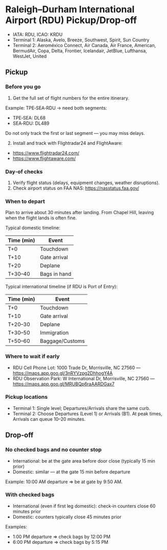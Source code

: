# Raleigh–Durham International Airport (RDU) Pickup/Drop‑off

* IATA: RDU, ICAO: KRDU
* Terminal 1: Alaska, Avelo, Breeze, Southwest, Spirit, Sun Country
* Terminal 2: Aeroméxico Connect, Air Canada, Air France, American, BermudAir, Copa, Delta, Frontier, Icelandair, JetBlue, Lufthansa, WestJet, United

Pickup
------

### Before you go

1) Get the full set of flight numbers for the entire itinerary.

Example: TPE‑SEA‑RDU → need both segments:
* TPE‑SEA: DL68
* SEA‑RDU: DL489

Do not only track the first or last segment — you may miss delays.

2) Install and track with Flightradar24 and FlightAware:
* https://www.flightradar24.com/
* https://www.flightaware.com/

### Day‑of checks

1) Verify flight status (delays, equipment changes, weather disruptions).
2) Check airport status on FAA NAS: https://nasstatus.faa.gov/

### When to depart

Plan to arrive about 30 minutes after landing. From Chapel Hill, leaving when the flight lands is often fine.

Typical domestic timeline:

| Time (min) | Event |
|---|---|
| T+0 | Touchdown |
| T+10 | Gate arrival |
| T+20 | Deplane |
| T+30–40 | Bags in hand |

Typical international timeline (if RDU is Port of Entry):

| Time (min) | Event |
|---|---|
| T+0 | Touchdown |
| T+10 | Gate arrival |
| T+20–30 | Deplane |
| T+30–50 | Immigration |
| T+50–60 | Baggage/Customs |

### Where to wait if early

* RDU Cell Phone Lot: 1000 Trade Dr, Morrisville, NC 27560 — https://maps.app.goo.gl/3nRYVzpg2DhhogY4A
* RDU Observation Park: W International Dr, Morrisville, NC 27560 — https://maps.app.goo.gl/MRUBQp6raAARDGax7

### Pickup locations

* Terminal 1: Single level; Departures/Arrivals share the same curb.
* Terminal 2: Choose Departures (Level 1) or Arrivals (B1). At peak times, Arrivals can queue 10–20 minutes.

Drop‑off
--------

### No checked bags and no counter stop

* International: be at the gate area before door close (typically 15 min prior)
* Domestic: similar — at the gate 15 min before departure

Example: 10:00 AM departure ⇒ be at gate by 9:50 AM.

### With checked bags

* International (even if first leg domestic): check‑in counters close 60 minutes prior
* Domestic: counters typically close 45 minutes prior

Examples:
* 1:00 PM departure ⇒ check bags by 12:00 PM
* 6:00 PM departure ⇒ check bags by 5:15 PM
